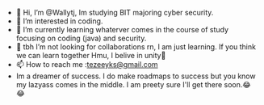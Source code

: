 - 👋 Hi, I’m @Wallytj, Im studying BIT majoring cyber security.
- 👀 I’m interested in coding.
- 🌱 I’m currently learning whaterver comes in the course of study focusing on coding (java) and security.
- 💞️ tbh I’m not looking for collaborations rn, I am just learning. If you think we can learn together Hmu, I belive in unity🥂 
- 📫 How to reach me :tezeeyks@gmail.com
- Im a dreamer of success. I do make roadmaps to success but you know my lazyass comes in the middle. I am preety sure I'll get there soon.😂😂

